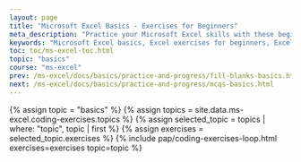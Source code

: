 ```yaml
---
layout: page
title: "Microsoft Excel Basics - Exercises for Beginners"
meta_description: "Practice your Microsoft Excel skills with these beginner-friendly exercises. Learn how to insert, delete, rename, hide, and unhide worksheets to strengthen your understanding of Excel basics."
keywords: "Microsoft Excel basics, Excel exercises for beginners, Excel worksheet management, insert worksheet, delete worksheet, rename worksheet, hide worksheet, unhide worksheet, Excel workbook practice, beginner Excel skills"
toc: toc/ms-excel-toc.html
topic: "basics"
course: "ms-excel"
prev: /ms-excel/docs/basics/practice-and-progress/fill-blanks-basics.html
next: /ms-excel/docs/basics/practice-and-progress/mcqs-basics.html
---
```


{% assign topic = "basics" %}
{% assign topics = site.data.ms-excel.coding-exercises.topics %}
{% assign selected_topic = topics | where: "topic", topic | first %}
{% assign exercises = selected_topic.exercises %}
{% include pap/coding-exercises-loop.html exercises=exercises topic=topic %}
